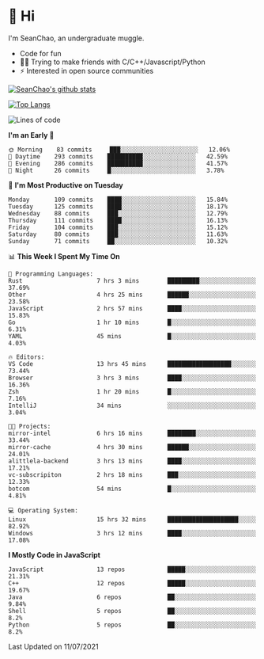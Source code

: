 # 👋 Hi
I'm SeanChao, an undergraduate muggle.

- Code for fun
- 👨‍💻 Trying to make friends with C/C++/Javascript/Python
- ⚡ Interested in open source communities

[![SeanChao's github stats](https://i-github-readme-stats.vercel.app/api?username=seanchao&show_icons=true)](https://github.com/anuraghazra/github-readme-stats)

[![Top Langs](https://i-github-readme-stats.vercel.app/api/top-langs/?username=seanchao&layout=compact)](https://github.com/anuraghazra/github-readme-stats)

<!--START_SECTION:waka-->
![Lines of code](https://img.shields.io/badge/From%20Hello%20World%20I%27ve%20Written-1.6%20million%20lines%20of%20code-blue)

**I'm an Early 🐤** 

```text
🌞 Morning    83 commits     ███░░░░░░░░░░░░░░░░░░░░░░   12.06% 
🌆 Daytime    293 commits    ██████████░░░░░░░░░░░░░░░   42.59% 
🌃 Evening    286 commits    ██████████░░░░░░░░░░░░░░░   41.57% 
🌙 Night      26 commits     █░░░░░░░░░░░░░░░░░░░░░░░░   3.78%

```
📅 **I'm Most Productive on Tuesday** 

```text
Monday       109 commits    ████░░░░░░░░░░░░░░░░░░░░░   15.84% 
Tuesday      125 commits    ████░░░░░░░░░░░░░░░░░░░░░   18.17% 
Wednesday    88 commits     ███░░░░░░░░░░░░░░░░░░░░░░   12.79% 
Thursday     111 commits    ████░░░░░░░░░░░░░░░░░░░░░   16.13% 
Friday       104 commits    ███░░░░░░░░░░░░░░░░░░░░░░   15.12% 
Saturday     80 commits     ███░░░░░░░░░░░░░░░░░░░░░░   11.63% 
Sunday       71 commits     ██░░░░░░░░░░░░░░░░░░░░░░░   10.32%

```


📊 **This Week I Spent My Time On** 

```text
💬 Programming Languages: 
Rust                     7 hrs 3 mins        █████████░░░░░░░░░░░░░░░░   37.69% 
Other                    4 hrs 25 mins       ██████░░░░░░░░░░░░░░░░░░░   23.58% 
JavaScript               2 hrs 57 mins       ████░░░░░░░░░░░░░░░░░░░░░   15.83% 
Go                       1 hr 10 mins        █░░░░░░░░░░░░░░░░░░░░░░░░   6.31% 
YAML                     45 mins             █░░░░░░░░░░░░░░░░░░░░░░░░   4.03%

🔥 Editors: 
VS Code                  13 hrs 45 mins      ██████████████████░░░░░░░   73.44% 
Browser                  3 hrs 3 mins        ████░░░░░░░░░░░░░░░░░░░░░   16.36% 
Zsh                      1 hr 20 mins        █░░░░░░░░░░░░░░░░░░░░░░░░   7.16% 
IntelliJ                 34 mins             ░░░░░░░░░░░░░░░░░░░░░░░░░   3.04%

🐱‍💻 Projects: 
mirror-intel             6 hrs 16 mins       ████████░░░░░░░░░░░░░░░░░   33.44% 
mirror-cache             4 hrs 30 mins       ██████░░░░░░░░░░░░░░░░░░░   24.01% 
alittlela-backend        3 hrs 13 mins       ████░░░░░░░░░░░░░░░░░░░░░   17.21% 
vc-subscripiton          2 hrs 18 mins       ███░░░░░░░░░░░░░░░░░░░░░░   12.33% 
botcom                   54 mins             █░░░░░░░░░░░░░░░░░░░░░░░░   4.81%

💻 Operating System: 
Linux                    15 hrs 32 mins      ████████████████████░░░░░   82.92% 
Windows                  3 hrs 12 mins       ████░░░░░░░░░░░░░░░░░░░░░   17.08%

```

**I Mostly Code in JavaScript** 

```text
JavaScript               13 repos            █████░░░░░░░░░░░░░░░░░░░░   21.31% 
C++                      12 repos            █████░░░░░░░░░░░░░░░░░░░░   19.67% 
Java                     6 repos             ██░░░░░░░░░░░░░░░░░░░░░░░   9.84% 
Shell                    5 repos             ██░░░░░░░░░░░░░░░░░░░░░░░   8.2% 
Python                   5 repos             ██░░░░░░░░░░░░░░░░░░░░░░░   8.2%

```



 Last Updated on 11/07/2021
<!--END_SECTION:waka-->
